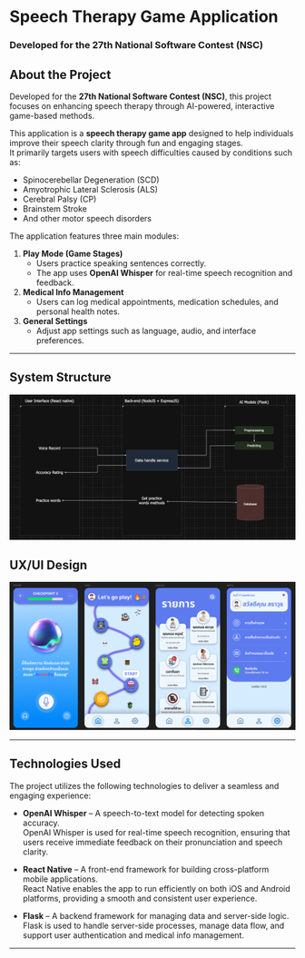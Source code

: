 # Speech Therapy Game Application
### Developed for the **27th National Software Contest (NSC)**

## About the Project
Developed for the **27th National Software Contest (NSC)**, this project focuses on enhancing speech therapy through AI-powered, interactive game-based methods.

This application is a **speech therapy game app** designed to help individuals improve their speech clarity through fun and engaging stages.  
It primarily targets users with speech difficulties caused by conditions such as:
- Spinocerebellar Degeneration (SCD)
- Amyotrophic Lateral Sclerosis (ALS)
- Cerebral Palsy (CP)
- Brainstem Stroke
- And other motor speech disorders

The application features three main modules:
1. **Play Mode (Game Stages)**  
   - Users practice speaking sentences correctly.
   - The app uses **OpenAI Whisper** for real-time speech recognition and feedback.
2. **Medical Info Management**  
   - Users can log medical appointments, medication schedules, and personal health notes.
3. **General Settings**  
   - Adjust app settings such as language, audio, and interface preferences.

---

## System Structure
<img src="structure-layout.jpg" alt="System Structure Layout" width="850">

## UX/UI Design
<img src="ux-ui.png" alt="UX/UI Design" width="850">

---

## Technologies Used  
The project utilizes the following technologies to deliver a seamless and engaging experience:

- **OpenAI Whisper** – A speech-to-text model for detecting spoken accuracy.  
  OpenAI Whisper is used for real-time speech recognition, ensuring that users receive immediate feedback on their pronunciation and speech clarity.

- **React Native** – A front-end framework for building cross-platform mobile applications.  
  React Native enables the app to run efficiently on both iOS and Android platforms, providing a smooth and consistent user experience.

- **Flask** – A backend framework for managing data and server-side logic.  
  Flask is used to handle server-side processes, manage data flow, and support user authentication and medical info management.

---